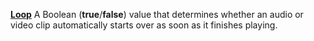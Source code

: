 [**Loop**](properties-audio-video.md) A Boolean (**true**/**false**) value that determines whether an audio or video clip automatically starts over as soon as it finishes playing.

